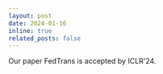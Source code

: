 ```yaml
---
layout: post
date: 2024-01-16
inline: true
related_posts: false
---
```


Our paper FedTrans is accepted by ICLR'24.

